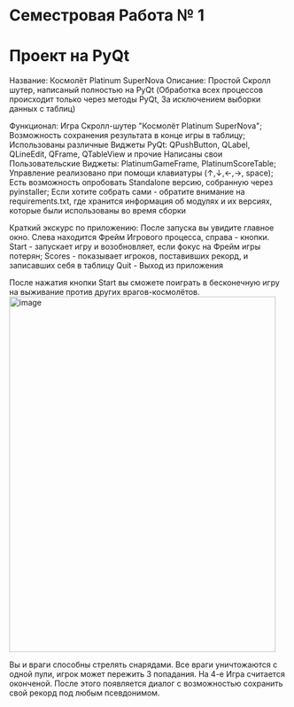 # Семестровая Работа № 1
# Проект на PyQt
Название: Космолёт Platinum SuperNova
Описание: Простой Скролл шутер, написаный полностью на PyQt (Обработка всех процессов происходит только через методы PyQt, За исключением выборки данных с таблиц)

Функционал:
  Игра Скролл-шутер "Космолёт Platinum SuperNova";
  Возможность сохранения результата в конце игры в таблицу;
  Использованы различные Виджеты PyQt: QPushButton, QLabel, QLineEdit, QFrame, QTableView и прочие
  Написаны свои Пользовательские Виджеты: PlatinumGameFrame, PlatinumScoreTable;
  Управление реализовано при помощи клавиатуры (↑,↓,←,→, space);
  Есть возможность опробовать Standalone версию, собранную через pyinstaller;
Если хотите собрать сами - обратите внимание на requirements.txt, где хранится информация об модулях и их версиях, которые были использованы во время сборки

Краткий экскурс по приложению:
После запуска вы увидите главное окно. Слева находится Фрейм Игрового процесса, справа - кнопки.
Start - запускает игру и возобновляет, если фокус на Фрейм игры потерян;
Scores - показывает игроков, поставивших рекорд, и записавших себя в таблицу
Quit - Выход из приложения

После нажатия кнопки Start вы сможете поиграть в бесконечную игру на выживание против других врагов-космолётов.
<img width="481" height="642" alt="image" src="https://github.com/user-attachments/assets/d178c467-04c5-434e-9b0e-fa9de34d364d" />

Вы и враги способны стрелять снарядами. Все враги уничтожаются с одной пули, игрок может пережить 3 попадания. На 4-е Игра считается оконченой.
После этого появляется диалог с возможностью сохранить свой рекорд под любым псевдонимом.
